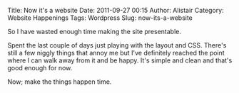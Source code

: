Title: Now it's a website
Date: 2011-09-27 00:15
Author: Alistair
Category: Website Happenings
Tags: Wordpress
Slug: now-its-a-website

So I have wasted enough time making the site presentable.

Spent the last couple of days just playing with the layout and CSS.
There's still a few niggly things that annoy me but I've definitely
reached the point where I can walk away from it and be happy. It's
simple and clean and that's good enough for now.

Now; make the things happen time.
